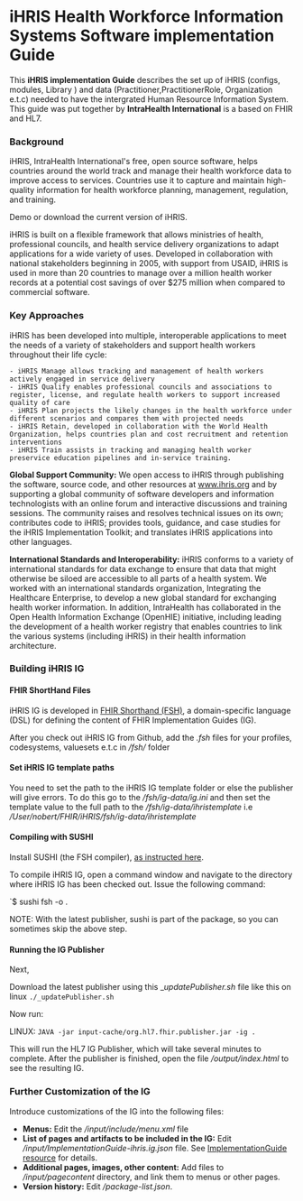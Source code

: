 # iHRIS Health Workforce Information Systems Software implementation Guide

This **iHRIS implementation Guide** describes the set up of iHRIS (configs, modules, Library ) and data (Practitioner,PractitionerRole, Organization e.t.c) needed to have the intergrated Human Resource Information System. This guide was put together by **IntraHealth International** is a based on FHIR and HL7.

### Background

iHRIS, IntraHealth International's free, open source software, helps countries around the world track and manage their health workforce data to improve access to services. Countries use it to capture and maintain high-quality information for health workforce planning, management, regulation, and training.

Demo or download the current version of iHRIS.

iHRIS is built on a flexible framework that allows ministries of health, professional councils, and health service delivery organizations to adapt applications for a wide variety of uses. Developed in collaboration with national stakeholders beginning in 2005, with support from USAID, iHRIS is used in more than 20 countries to manage over a million health worker records at a potential cost savings of over $275 million when compared to commercial software.

### Key Approaches

iHRIS has been developed into multiple, interoperable applications to meet the needs of a variety of stakeholders and support health workers throughout their life cycle:

    - iHRIS Manage allows tracking and management of health workers actively engaged in service delivery
    - iHRIS Qualify enables professional councils and associations to register, license, and regulate health workers to support increased quality of care
    - iHRIS Plan projects the likely changes in the health workforce under different scenarios and compares them with projected needs
    - iHRIS Retain, developed in collaboration with the World Health Organization, helps countries plan and cost recruitment and retention interventions
    - iHRIS Train assists in tracking and managing health worker preservice education pipelines and in-service training.

**Global Support Community:** We open access to iHRIS through publishing the software, source code, and other resources at www.ihris.org and by supporting a global community of software developers and information technologists with an online forum and interactive discussions and training sessions. The community raises and resolves technical issues on its own; contributes code to iHRIS; provides tools, guidance, and case studies for the iHRIS Implementation Toolkit; and translates iHRIS applications into other languages.

**International Standards and Interoperability:** iHRIS conforms to a variety of international standards for data exchange to ensure that data that might otherwise be siloed are accessible to all parts of a health system. We worked with an international standards organization, Integrating the Healthcare Enterprise, to develop a new global standard for exchanging health worker information. In addition, IntraHealth has collaborated in the Open Health Information Exchange (OpenHIE) initiative, including leading the development of a health worker registry that enables countries to link the various systems (including iHRIS) in their health information architecture.

### Building iHRIS IG

#### FHIR ShortHand Files

iHRIS IG is developed in [FHIR Shorthand (FSH)](http://build.fhir.org/ig/HL7/fhir-shorthand/), a domain-specific language (DSL) for defining the content of FHIR Implementation Guides (IG).

After you check out iHRIS IG from Github, add the _.fsh_ files for your profiles, codesystems, valuesets e.t.c in _/fsh/_ folder

#### Set iHRIS IG template paths 

You need to set the path to the iHRIS IG template folder or else the publisher will give errors. To do this go to the 
_/fsh/ig-data/ig.ini_  and then set the template value to the full path to the _/fsh/ig-data/ihristemplate_ i.e _/User/nobert/FHIR/iHRIS/fsh/ig-data/ihristemplate_

#### Compiling with SUSHI

Install SUSHI (the FSH compiler), [as instructed here](http://build.fhir.org/ig/HL7/fhir-shorthand/sushi.html). 

To compile iHRIS IG, open a command window and navigate to the directory where iHRIS IG has been checked out. Issue the following command:

`$ sushi fsh -o .

NOTE: With the latest publisher, sushi is part of the package, so you can sometimes skip the above step.

#### Running the IG Publisher

Next, 

Download the latest publisher using this __updatePublisher.sh_ file like this on linux `./_updatePublisher.sh`

Now run:

LINUX:   `JAVA -jar input-cache/org.hl7.fhir.publisher.jar -ig .`

This will run the HL7 IG Publisher, which will take several minutes to complete. After the publisher is finished, open the file _/output/index.html_ to see the resulting IG.

### Further Customization of the IG

Introduce customizations of the IG into the following files:

* **Menus:** Edit the _/input/include/menu.xml_ file
* **List of pages and artifacts to be included in the IG:** Edit _/input/ImplementationGuide-ihris.ig.json_ file. See [ImplementationGuide resource](https://www.hl7.org/fhir/implementationguide.html) for details. 
* **Additional pages, images, other content:** Add files to _/input/pagecontent_ directory, and link them to menus or other pages.
* **Version history:** Edit _/package-list.json_.